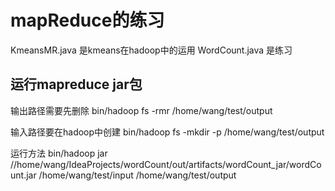 # mapReduce的练习

KmeansMR.java 是kmeans在hadoop中的运用
WordCount.java 是练习

## 运行mapreduce jar包
输出路径需要先删除
bin/hadoop fs -rmr /home/wang/test/output

输入路径要在hadoop中创建
bin/hadoop fs -mkdir -p /home/wang/test/output

运行方法
bin/hadoop jar //home/wang/IdeaProjects/wordCount/out/artifacts/wordCount_jar/wordCount.jar  /home/wang/test/input /home/wang/test/output
